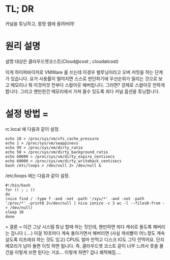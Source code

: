 
# TL; DR
커널을 튜닝하고, 몽땅 램에 올려버려!

# 원리 설명
설명 대상은 클라우드앳코스트(Cloud@cost ; cloudatcost)

이게 하이퍼바이저로 VMWare 를 쓰는데 이경우 벌루닝이라고 오버 커밋을 하는 단계가 있습니다. 요거 사용률이 떨어지면 스스로 판단하기에 우선순위가 밀리는 것으로 보고 메모리나 뭐 이것저것 전부다 스왑아웃 해버립니다. 그러면? 강제로 스왑아웃 안하게 합니다. 그리고 왠만한건 메모리에서 가져 올수 있도록 죄다 커널 옵션을 튜닝합니다.

# 설정 방법 =
rc.local 에 다음과 같이 설정.

```
echo 10 > /proc/sys/vm/vfs_cache_pressure
echo 1 > /proc/sys/vm/swappiness
echo 99 > /proc/sys/vm/dirty_ratio
echo 50 > /proc/sys/vm/dirty_background_ratio
echo 60000 > /proc/sys/vm/dirty_expire_centisecs
echo 60000 > /proc/sys/vm/dirty_writeback_centisecs
bash /etc/loops > /dev/null 2> /dev/null &
```

/etc/loops 에는 다음과 같이 설정.
```
#!/bin/bash
for (( ; ; ))
do
(nice find / -type f -and -not -path '/sys/*' -and -not -path '/proc/*' -print0 2>/dev/null | nice ionice -c 3 wc -l --files0-from - > /dev/null)
sleep 10
done
```

= 결론 =
이건 그냥 시스템 튜닝 할때 하는 짓인데, 왠만하면 죄다 캐쉬로 돌도록 해버리는 겁니다 (....) 이걸 10초마다 계속 돌아가면서 해버리면 (사실 캐쉬빨이 어느정도 계속 살도록 리프레쉬 하는 것도 있고) CPU도 얼마 안먹고 디스크 IO도 그닥 안먹어요. 단지 메모리가 남아 돌면 이짓 하면 됩니다. 즉, 클라우드앳 코스트 같이 너무 느려서 못쓸 물건을 이렇게 쓰면 된다는 거죠... 이렇게 하면? 겁나 쾌적해짐....
